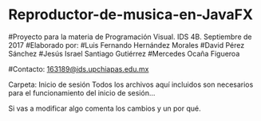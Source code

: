 # Reproductor-de-musica-en-JavaFX
#Proyecto para la materia de Programación Visual. IDS 4B. Septiembre de 2017
#Elaborado por:
#Luis Fernando Hernández Morales
#David Pérez Sánchez
#Jesús Israel Santiago Gutiérrez 
#Mercedes Ocaña Figueroa

#Contacto: 163189@ids.upchiapas.edu.mx

Carpeta: Inicio de sesión
Todos los archivos aquí incluidos son necesarios para el funcionamiento del inicio de sesión...

Si vas a modificar algo comenta los cambios y un por qué.